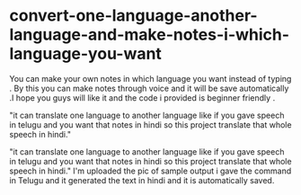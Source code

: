 # convert-one-language-another-language-and-make-notes-i-which-language-you-want
You can make your own notes in which language you want instead of typing . By this you can make notes through voice and it will be save automatically .I hope you guys will like it and the code i provided is beginner friendly .

"it can translate one language to another language like if you gave speech in telugu and you want that notes in hindi so this project translate that whole speech in hindi."

"it can translate one language to another language like if you gave speech in telugu and you want that notes in hindi so this project translate that whole speech in hindi."
I'm uploaded the pic of  sample output i gave the command in Telugu and it generated the text in hindi and it is automatically saved.
